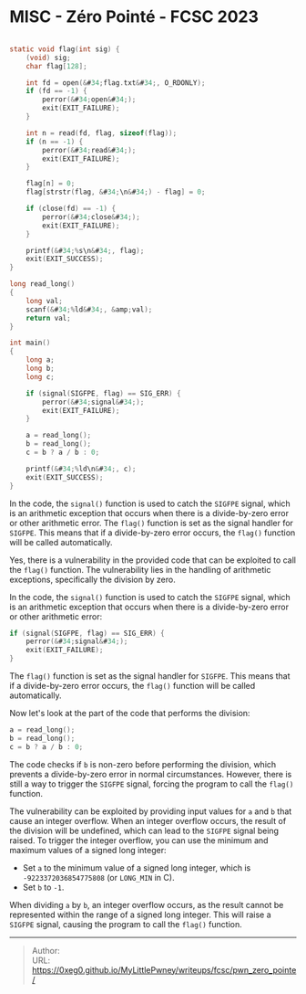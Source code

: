 # MISC - Zéro Pointé - FCSC 2023

```c title:main.c

static void flag(int sig) {
    (void) sig;
    char flag[128];

    int fd = open(&#34;flag.txt&#34;, O_RDONLY);
    if (fd == -1) {
        perror(&#34;open&#34;);
        exit(EXIT_FAILURE);
    }

    int n = read(fd, flag, sizeof(flag));
    if (n == -1) {
        perror(&#34;read&#34;);
        exit(EXIT_FAILURE);
    }

    flag[n] = 0;
    flag[strstr(flag, &#34;\n&#34;) - flag] = 0;

    if (close(fd) == -1) {
        perror(&#34;close&#34;);
        exit(EXIT_FAILURE);
    }

    printf(&#34;%s\n&#34;, flag);
    exit(EXIT_SUCCESS);
}

long read_long()
{
    long val;
    scanf(&#34;%ld&#34;, &amp;val);
    return val;
}

int main()
{
    long a;
    long b;
    long c;

    if (signal(SIGFPE, flag) == SIG_ERR) {
        perror(&#34;signal&#34;);
        exit(EXIT_FAILURE);
    }

    a = read_long();
    b = read_long();
    c = b ? a / b : 0;

    printf(&#34;%ld\n&#34;, c);
    exit(EXIT_SUCCESS);
}
```

In the code, the `signal()` function is used to catch the `SIGFPE` signal, which is an arithmetic exception that occurs when there is a divide-by-zero error or other arithmetic error.
The `flag()` function is set as the signal handler for `SIGFPE`. This means that if a divide-by-zero error occurs, the `flag()` function will be called automatically.

Yes, there is a vulnerability in the provided code that can be exploited to call the `flag()` function. The vulnerability lies in the handling of arithmetic exceptions, specifically the division by zero.

In the code, the `signal()` function is used to catch the `SIGFPE` signal, which is an arithmetic exception that occurs when there is a divide-by-zero error or other arithmetic error:
```c title:vuln.c
if (signal(SIGFPE, flag) == SIG_ERR) {     
	perror(&#34;signal&#34;);     
	exit(EXIT_FAILURE); 
}
```

The `flag()` function is set as the signal handler for `SIGFPE`. This means that if a divide-by-zero error occurs, the `flag()` function will be called automatically.

Now let&#39;s look at the part of the code that performs the division:
```c
a = read_long(); 
b = read_long(); 
c = b ? a / b : 0;
```

The code checks if `b` is non-zero before performing the division, which prevents a divide-by-zero error in normal circumstances. However, there is still a way to trigger the `SIGFPE` signal, forcing the program to call the `flag()` function.

The vulnerability can be exploited by providing input values for `a` and `b` that cause an integer overflow. When an integer overflow occurs, the result of the division will be undefined, which can lead to the `SIGFPE` signal being raised. To trigger the integer overflow, you can use the minimum and maximum values of a signed long integer:

-   Set `a` to the minimum value of a signed long integer, which is `-9223372036854775808` (or `LONG_MIN` in C).
-   Set `b` to `-1`.

When dividing `a` by `b`, an integer overflow occurs, as the result cannot be represented within the range of a signed long integer. This will raise a `SIGFPE` signal, causing the program to call the `flag()` function.


---

> Author:   
> URL: https://0xeg0.github.io/MyLittlePwney/writeups/fcsc/pwn_zero_pointe/  

